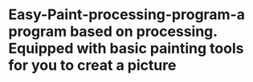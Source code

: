 # Easy-Paint-processing-program-a program based on processing. Equipped with basic painting tools for you to creat a picture
